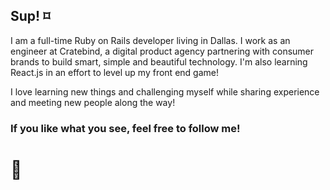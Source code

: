 ## Sup! ⌑

I am a full-time Ruby on Rails developer living in Dallas. I work as an engineer at Cratebind, a digital product agency partnering with consumer brands to build smart, simple and beautiful technology. I'm also learning React.js in an effort to level up my front end game!

I love learning new things and challenging myself while sharing experience and meeting new people along the way!

### If you like what you see, feel free to follow me!

# 🤙
